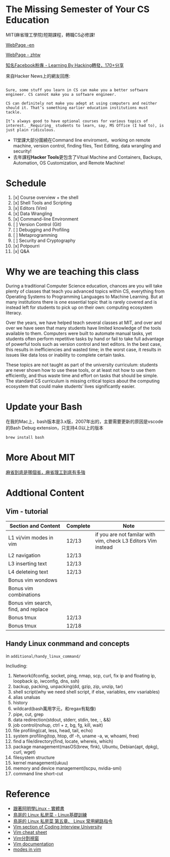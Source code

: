 # The Missing Semester of Your CS Education

MIT(麻省理工學院)短期課程，轉職CS必修課!

[WebPage -en](https://missing.csail.mit.edu/?fbclid=IwAR2qc-p56sO7I4XDE3Bmc09TLEZ0lWvDrrOOHWkTPWbfqD0X5KsXghuiXz4)

[WebPage - zhtw](https://missing-semester-zh-hant.github.io/)

[知名Facebook粉專 - Learning By Hacking轉發，170+分享](https://www.facebook.com/datasci.info/photos/a.379757428885161/1217568378437391/?type=3&theater)

來自Hacker News上的網友回應:

``` 

Sure, some stuff you learn in CS can make you a better software engineer. CS cannot make you a software engineer.

CS can definitely not make you adept at using computers and neither should it. That’s something earlier education institutions must tackle.

It’s always good to have optional courses for various topics of interest. _Requiring_ students to learn, say, MS Office (I had to), is just plain ridiculous.
```

* 11堂課大部分圍繞在Command line enviroment，working on remote machine, version control, finding files, Text Editing, data wrangling and security!
* 去年課程**Hacker Tools**更包含了Vitual Machine and Containers, Backups, Automation, OS Customization, and Remote Machine!

# Schedule

1. [x] Course overview + the shell  
2. [x] Shell Tools and Scripting
3. [x] Editors (Vim)
4. [x] Data Wrangling
5. [x] Command-line Environment
6. [ ] Version Control (Git)
7. [ ] Debugging and Profiling
8. [ ] Metaprogramming
9. [ ] Security and Cryptography
10. [x] Potpourri
11. [x] Q&A

# Why we are teaching this class

During a traditional Computer Science education, chances are you will take plenty of classes that teach you advanced topics within CS, everything from Operating Systems to Programming Languages to Machine Learning. But at many institutions there is one essential topic that is rarely covered and is instead left for students to pick up on their own: computing ecosystem literacy.

Over the years, we have helped teach several classes at MIT, and over and over we have seen that many students have limited knowledge of the tools available to them. Computers were built to automate manual tasks, yet students often perform repetitive tasks by hand or fail to take full advantage of powerful tools such as version control and text editors. In the best case, this results in inefficiencies and wasted time; in the worst case, it results in issues like data loss or inability to complete certain tasks.

These topics are not taught as part of the university curriculum: students are never shown how to use these tools, or at least not how to use them efficiently, and thus waste time and effort on tasks that should be simple. The standard CS curriculum is missing critical topics about the computing ecosystem that could make students’ lives significantly easier.

# Update your Bash

在我的Mac上，bash版本是3.x版，2007年出的，主要需要更新的原因是vscode的Bash Debug extension，只支持4.0以上的版本

 `brew install bash`

# More About MIT

[麻省到底是哪個省，麻省理工到底有多強](https://kknews.cc/zh-tw/history/zgkbr93.html)

# Addtional Content

## Vim - tutorial

| Section and Content | Complete | Note  |
|---------|----------|-------|
| L1 vi/vim modes in vim   | 12/13    | if you are not familar with vim, check L3 Editors Vim instead |
| L2 navigation   | 12/13    | |
| L3 inserting text   | 12/13    |  |
| L4 deleteing text   | 12/13    |  |
| Bonus vim wondows   |     | |
| Bonus vim combinations   |     | |
| Bonus vim search, find, and replace   |     | |
| Bonus tmux   | 12/13    | |
| Bonus tmux   | 12/18    | |

## Handy Linux conmmand and concepts

in `additional/handy_linux_command/`

Incliuding:

1. Network(ifconfig, socket, ping, nmap, scp, curl, fix ip and floating ip, loopback ip, iwconfig, dns, ssh)
2. backup, packing, unpacking(dd, gzip, zip, unzip, tar)
3. shell script(why we need shell script, if else, variables, env vsariables)
04.   alias unaluas
05.   history
6. wildcard(bash萬用字元，和regax有點像)
07.   pipe, cut, grep
8. data redirection(stdout, stderr, stdin, tee, :, &&)
9. job control(nohup, ctrl + z, bg, fg, kill, wait)
10. file profiling(cat, less, head, tail, echo)
11. system profiling(top, htop, df -h, uname -a, w, whoami, free)
12. find a file/directory(find, locate, whereis, which)
13. package management(masOS(brew, flnk), Ubuntu, Debian(apt, dpkg), curl, wget)
14. filesystem structure
15. kernel management(ukuu)
16. memory and device management(lscpu, nvidia-smi)
17. command line short-cut

# Reference

* [跟著阿明學Linux - 實體書](https://www.books.com.tw/products/0010796234)
* [鳥哥的 Linux 私房菜 - Linux基礎訓練](http://linux.vbird.org/linux_basic_train/)
* [鳥哥的 Linux 私房菜 第五章、 Linux 常用網路指令](http://linux.vbird.org/linux_server/0140networkcommand.php)
* [Vim section of Coding Interview University](https://github.com/jwasham/coding-interview-university/blob/master/translations/README-tw.md#emacs-and-vim)
* [Vim cheat sheet](https://vim.rtorr.com/lang/en_us)
* [Vim分割視窗](https://2formosa.blogspot.com/2016/07/vim-split-window.html)
* [Vim documentation](https://www.vim.org/docs.php)
* [modes in vim](https://irian.to/blogs/introduction-to-vim-modes/)
